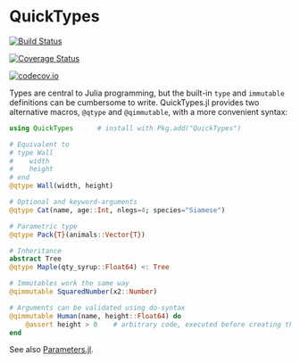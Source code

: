 # QuickTypes

[![Build Status](https://travis-ci.org/cstjean/QuickTypes.jl.svg?branch=master)](https://travis-ci.org/cstjean/QuickTypes.jl)

[![Coverage Status](https://coveralls.io/repos/cstjean/QuickTypes.jl/badge.svg?branch=master&service=github)](https://coveralls.io/github/cstjean/QuickTypes.jl?branch=master)

[![codecov.io](http://codecov.io/github/cstjean/QuickTypes.jl/coverage.svg?branch=master)](http://codecov.io/github/cstjean/QuickTypes.jl?branch=master)

Types are central to Julia programming, but the built-in `type` and `immutable` definitions can be cumbersome to write. QuickTypes.jl provides two alternative macros, `@qtype` and `@qimmutable`, with a more convenient syntax:

```julia
using QuickTypes      # install with Pkg.add("QuickTypes")

# Equivalent to
# type Wall
#    width
#    height
# end
@qtype Wall(width, height)

# Optional and keyword-arguments
@qtype Cat(name, age::Int, nlegs=4; species="Siamese")

# Parametric type
@qtype Pack{T}(animals::Vector{T})

# Inheritance
abstract Tree
@qtype Maple(qty_syrup::Float64) <: Tree

# Immutables work the same way
@qimmutable SquaredNumber(x2::Number)

# Arguments can be validated using do-syntax
@qimmutable Human(name, height::Float64) do
    @assert height > 0    # arbitrary code, executed before creating the object
end
```

See also [Parameters.jl](https://github.com/mauro3/Parameters.jl).
